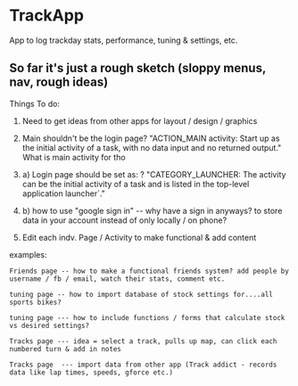 # TrackApp
App to log trackday stats, performance, tuning &amp; settings, etc.

So far it's just a rough sketch (sloppy menus, nav, rough ideas)
----------------------------------------------------------------------------------------------------------------------------------------
Things To do:
1. Need to get ideas from other apps for layout / design / graphics

2. Main shouldn't be the login page?
  "ACTION_MAIN activity: Start up as the initial activity of a task, with no data input and no returned output."
  What is main activity for tho

3. a) Login page should be set as: ?
    "CATEGORY_LAUNCHER: The activity can be the initial activity of a task and is listed in the top-level application launcher`."
  
  3. b) how to use "google sign in" -- why have a sign in anyways? to store data in your account instead of only locally / on phone?

4. Edit each indv. Page / Activity to make functional & add content

examples:
    
    Friends page -- how to make a functional friends system? add people by username / fb / email, watch their stats, comment etc.
    
    tuning page -- how to import database of stock settings for....all sports bikes?
    
    tuning page --- how to include functions / forms that calculate stock vs desired settings? 
    
    Tracks page --- idea = select a track, pulls up map, can click each numbered turn & add in notes
    
    Tracks page  --- import data from other app (Track addict - records data like lap times, speeds, gforce etc.)
